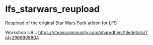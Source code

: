 # lfs_starwars_reupload
Reupload of the original Star Wars Pack addon for LFS

Workshop URL: https://steamcommunity.com/sharedfiles/filedetails/?id=2966808804
